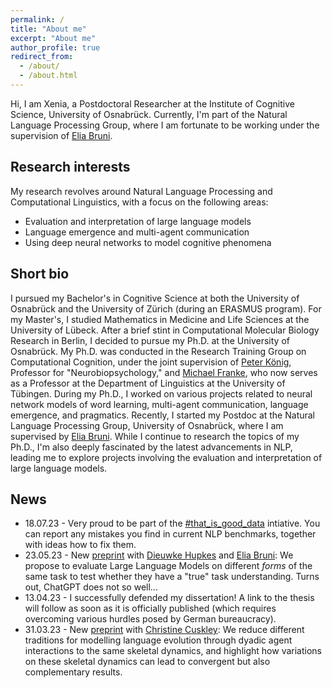```yaml
---
permalink: /
title: "About me"
excerpt: "About me"
author_profile: true
redirect_from: 
  - /about/
  - /about.html
---
```


Hi, I am Xenia, a Postdoctoral Researcher at the Institute of Cognitive Science, University of Osnabrück. 
Currently, I'm part of the Natural Language Processing Group, where I am fortunate to be working under the supervision of [Elia Bruni](https://eliabruni.github.io/). 


Research interests
-------
My research revolves around Natural Language Processing and Computational Linguistics, with a focus on the following areas:

- Evaluation and interpretation of large language models 
- Language emergence and multi-agent communication
- Using deep neural networks to model cognitive phenomena

Short bio
------
I pursued my Bachelor's in Cognitive Science at both the University of Osnabrück and the University of Zürich (during an ERASMUS program). 
For my Master's, I studied Mathematics in Medicine and Life Sciences at the University of Lübeck.
After a brief stint in Computational Molecular Biology Research in Berlin, I decided to pursue my Ph.D. at the University of Osnabrück.
My Ph.D. was conducted in the Research Training Group on Computational Cognition, under the joint supervision of [Peter König](https://www.ikw.uni-osnabrueck.de/en/research_groups/neurobiopsychology/pk.html), Professor for "Neurobiopsychology," and [Michael Franke](https://michael-franke.github.io/heimseite/), who now serves as a Professor at the Department of Linguistics at the University of Tübingen. 
During my Ph.D., I worked on various projects related to neural network models of word learning, multi-agent communication, language emergence, and pragmatics. 
Recently, I started my Postdoc at the Natural Language Processing Group, University of Osnabrück, where I am supervised by [Elia Bruni](https://eliabruni.github.io/). 
While I continue to research the topics of my Ph.D., I'm also deeply fascinated by the latest advancements in NLP, leading me to explore projects involving the evaluation and interpretation of large language models.


News
-------
- 18.07.23 - Very proud to be part of the [#that_is_good_data](https://github.com/huggingface/that_is_good_data) intiative. You can report any mistakes you find in current NLP benchmarks, together with ideas how to fix them. 
- 23.05.23 - New [preprint](https://arxiv.org/abs/2305.11662) with [Dieuwke Hupkes](https://dieuwkehupkes.nl/) and [Elia Bruni](https://eliabruni.github.io/): We propose to evaluate Large Language Models on different _forms_ of the same task to test whether they have a "true" task understanding. Turns out, ChatGPT does not so well... 
- 13.04.23 - I successfully defended my dissertation! A link to the thesis will follow as soon as it is officially published (which requires overcoming various hurdles posed by German bureaucracy).
- 31.03.23 - New [preprint](https://psyarxiv.com/mqzgr/) with [Christine Cuskley](https://ccuskley.github.io/):  We reduce different traditions for modelling language evolution through dyadic agent interactions to the same skeletal dynamics, and highlight how variations on these skeletal dynamics can lead to convergent but also complementary results. 
